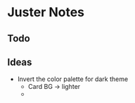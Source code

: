# Juster Notes

## Todo

## Ideas
- Invert the color palette for dark theme
  - Card BG -> lighter
  -